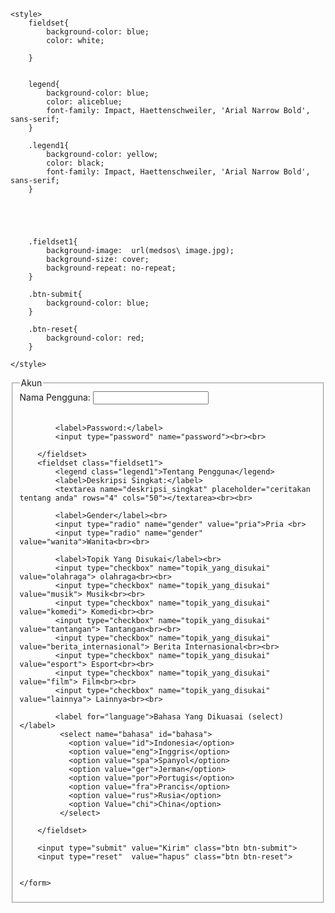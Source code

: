 <html lang="id">
<head>
    <meta charset="UTF-8">
    <meta name="viewport" content="width=device-width, initial-scale=1.0">
    <title>Daftar Akun Media Sosial</title>

    <style>
        fieldset{
            background-color: blue;
            color: white;

        }


        legend{
            background-color: blue;
            color: aliceblue;
            font-family: Impact, Haettenschweiler, 'Arial Narrow Bold', sans-serif;
        }

        .legend1{
            background-color: yellow;
            color: black;
            font-family: Impact, Haettenschweiler, 'Arial Narrow Bold', sans-serif;
        }



        

        .fieldset1{
            background-image:  url(medsos\ image.jpg);
            background-size: cover;
            background-repeat: no-repeat;
        }

        .btn-submit{
            background-color: blue;
        }

        .btn-reset{
            background-color: red;
        }
        
    </style> 
</head>
<body>
    <form action="a" >
        <fieldset>
            <legend>Akun</legend>
            <label>Nama Pengguna:</label>
            <input type="text" name="nama"><br><br>
            
            <label>Password:</label>
            <input type="password" name="password"><br><br>

        </fieldset>
        <fieldset class="fieldset1">
            <legend class="legend1">Tentang Pengguna</legend>
            <label>Deskripsi Singkat:</label>
            <textarea name="deskripsi_singkat" placeholder="ceritakan tentang anda" rows="4" cols="50"></textarea><br><br>

            <label>Gender</label><br>
            <input type="radio" name="gender" value="pria">Pria <br>
            <input type="radio" name="gender" value="wanita">Wanita<br><br>

            <label>Topik Yang Disukai</label><br>
            <input type="checkbox" name="topik_yang_disukai" value="olahraga"> olahraga<br><br>
            <input type="checkbox" name="topik_yang_disukai" value="musik"> Musik<br><br>
            <input type="checkbox" name="topik_yang_disukai" value="komedi"> Komedi<br><br>
            <input type="checkbox" name="topik_yang_disukai" value="tantangan"> Tantangan<br><br>
            <input type="checkbox" name="topik_yang_disukai" value="berita_internasional"> Berita Internasional<br><br>
            <input type="checkbox" name="topik_yang_disukai" value="esport"> Esport<br><br>
            <input type="checkbox" name="topik_yang_disukai" value="film"> Film<br><br>
            <input type="checkbox" name="topik_yang_disukai" value="lainnya"> Lainnya<br><br>

            <label for="language">Bahasa Yang Dikuasai (select)</label>
             <select name="bahasa" id="bahasa">
               <option value="id">Indonesia</option>
               <option value="eng">Inggris</option>
               <option value="spa">Spanyol</option>
               <option value="ger">Jerman</option>
               <option value="por">Portugis</option>
               <option value="fra">Prancis</option>
               <option value="rus">Rusia</option>
               <option Value="chi">China</option>
             </select>

        </fieldset>

        <input type="submit" value="Kirim" class="btn btn-submit">
        <input type="reset"  value="hapus" class="btn btn-reset">
        

    </form>

    
</body>
</html>
